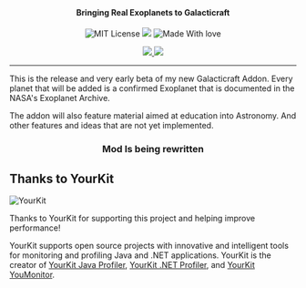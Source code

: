 
<h1 align="center">
  <br>
  <img src="https://i.imgur.com/cU1Tx2F.png?1" alt="">
</h1>

<h4 align="center">Bringing Real Exoplanets to Galacticraft</h4>

<p align="center">
    <a href="https://github.com/ROMVoid95/Interstellar-Exoplanets/blob/master/LICENSE"></a>
    <img src="https://badgen.net/github/license/micromatch/micromatch"
         alt="MIT License">
    <a href=""></a>
    <img src="https://badgen.net/dependabot/thepracticaldev/dev.to?icon=dependabot">
    <a href=""></a>
    <img src="https://badgen.net/badge/Made%20With/Love/pink"
         alt="Made With love">
</p>
<p align="center">
<a href="https://www.curseforge.com/minecraft/mc-mods/interstellar-exoplanets">
<img src="http://cf.way2muchnoise.eu/full_interstellar-exoplanets_downloads.svg">
<a href="https://www.curseforge.com/minecraft/mc-mods/interstellar-exoplanets">
<img src="http://cf.way2muchnoise.eu/versions/interstellar-exoplanets.svg">
</p></a>
      
---

This is the release and very early beta of my new Galacticraft Addon. Every planet that will be added is a confirmed Exoplanet that is documented in the NASA's Exoplanet Archive.

The addon will also feature material aimed at education into Astronomy. And other features and ideas that are not yet implemented.

### <p align="center">Mod Is being rewritten</p>

## Thanks to YourKit
![YourKit](https://www.yourkit.com/images/yklogo.png)

Thanks to YourKit for supporting this project and helping improve performance!

YourKit supports open source projects with innovative and intelligent tools 
for monitoring and profiling Java and .NET applications.
YourKit is the creator of [YourKit Java Profiler](https://www.yourkit.com/java/profiler/),
[YourKit .NET Profiler](https://www.yourkit.com/.net/profiler/),
and [YourKit YouMonitor](https://www.yourkit.com/youmonitor/).

